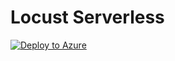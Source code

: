 # Locust Serverless
[![Deploy to Azure](http://azuredeploy.net/deploybutton.png)](https://azuredeploy.net/)
